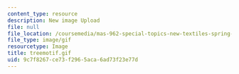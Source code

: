 ```yaml
---
content_type: resource
description: New image Upload
file: null
file_location: /coursemedia/mas-962-special-topics-new-textiles-spring-2010/9c7f8267ce73f2965aca6ad73f23e77d_treemotif.gif
file_type: image/gif
resourcetype: Image
title: treemotif.gif
uid: 9c7f8267-ce73-f296-5aca-6ad73f23e77d
---
```


